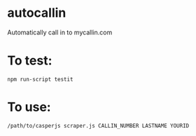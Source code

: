 # autocallin
Automatically call in to mycallin.com

# To test:

    npm run-script testit

# To use:

    /path/to/casperjs scraper.js CALLIN_NUMBER LASTNAME YOURID